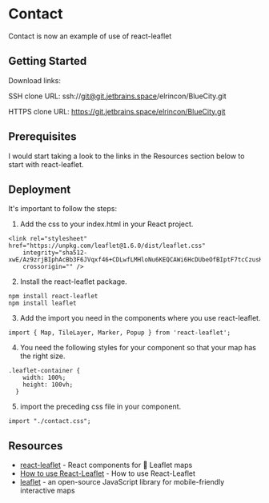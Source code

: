 # Contact

Contact is now an example of use of react-leaflet

## Getting Started

Download links:

SSH clone URL: ssh://git@git.jetbrains.space/elrincon/BlueCity.git

HTTPS clone URL: https://git.jetbrains.space/elrincon/BlueCity.git

## Prerequisites

I would start taking a look to the links in the Resources section below to start with react-leaflet.

## Deployment

It's important to follow the steps:
1. Add the css to your index.html in your React project.

```
<link rel="stylesheet" href="https://unpkg.com/leaflet@1.6.0/dist/leaflet.css"
    integrity="sha512-xwE/Az9zrjBIphAcBb3F6JVqxf46+CDLwfLMHloNu6KEQCAWi6HcDUbeOfBIptF7tcCzusKFjFw2yuvEpDL9wQ=="
    crossorigin="" />
```

2. Install the react-leaflet package.

```
npm install react-leaflet
npm install leaflet
```

3. Add the import you need in the components where you use react-leaflet.

```
import { Map, TileLayer, Marker, Popup } from 'react-leaflet';
```

4. You need the following styles for your component so that your map has the right size.

```
.leaflet-container {
    width: 100%;
    height: 100vh;
  }
```

5. import the preceding css file in your component.

```
import "./contact.css";
```

## Resources

* [react-leaflet](https://react-leaflet.js.org/) - React components for 🍃 Leaflet maps
* [How to use React-Leaflet](https://blog.logrocket.com/how-to-use-react-leaflet/) - How to use React-Leaflet
* [leaflet](https://leafletjs.com/) - an open-source JavaScript library
for mobile-friendly interactive maps
